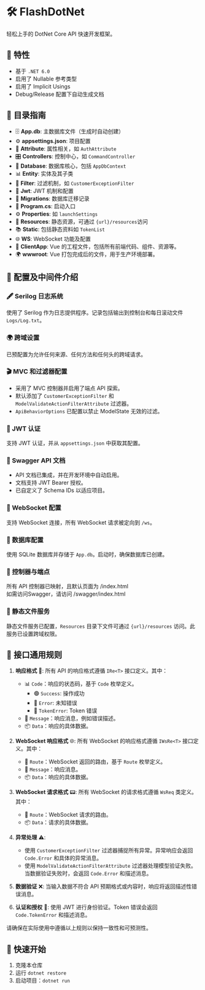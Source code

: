 # 🛠️ FlashDotNet

轻松上手的 DotNet Core API 快速开发框架。

## 📌 特性

- 基于 `.NET 6.0`
- 启用了 Nullable 参考类型
- 启用了 Implicit Usings
- Debug/Release 配置下自动生成文档

## 📂 目录指南

- 🗄️ **App.db**: 主数据库文件（生成时自动创建）
- ⚙️ **appsettings.json**: 项目配置
- 🎫 **Attribute**: 属性相关，如 `AuthAttribute`
- 🎛️ **Controllers**: 控制中心，如 `CommandController`
- 📁 **Database**: 数据库核心，包括 `AppDbContext`
- 📊 **Entity**: 实体及其子类
- 🚧 **Filter**: 过滤机制，如 `CustomerExceptionFilter`
- 🔑 **Jwt**: JWT 机制和配置
- 🔄 **Migrations**: 数据库迁移记录
- 🚀 **Program.cs**: 启动入口
- ⚙️ **Properties**: 如 `launchSettings`
- 📄 **Resources**: 静态资源，可通过 `{url}/resources`访问
- 📚 **Static**: 包括静态资料如 `TokenList`
- 🌐 **WS**: WebSocket 功能及配置
- 🎨 **ClientApp**: Vue 的工程文件，包括所有前端代码、组件、资源等。
- 🌍 **wwwroot**: Vue 打包完成后的文件，用于生产环境部署。

## 🧰 配置及中间件介绍

### 🖋️ Serilog 日志系统

使用了 Serilog 作为日志提供程序。记录包括输出到控制台和每日滚动文件 `Logs/Log.txt`。

### 🌍 跨域设置

已预配置为允许任何来源、任何方法和任何头的跨域请求。

### 🎬 MVC 和过滤器配置

- 采用了 MVC 控制器并启用了端点 API 探索。
- 默认添加了 `CustomerExceptionFilter` 和 `ModelValidateActionFilterAttribute` 过滤器。
- `ApiBehaviorOptions` 已配置以禁止 ModelState 无效的过滤。

### 🔐 JWT 认证

支持 JWT 认证，并从 `appsettings.json` 中获取其配置。

### 📖 Swagger API 文档

- API 文档已集成，并在开发环境中自动启用。
- 文档支持 JWT Bearer 授权。
- 已自定义了 Schema IDs 以适应项目。

### 💬 WebSocket 配置

支持 WebSocket 连接，所有 WebSocket 请求被定向到 `/ws`。

### 💽 数据库配置

使用 SQLite 数据库并存储于 `App.db`。启动时，确保数据库已创建。

### 🚀 控制器与端点

所有 API 控制器已映射，且默认页面为 /index.html  
如需访问Swagger，请访问 /swagger/index.html

### 📁 静态文件服务

静态文件服务已配置，`Resources` 目录下文件可通过 `{url}/resources` 访问。此服务已设置跨域权限。

## 📡 接口通用规则

1. **响应格式** 🎯: 所有 API 的响应格式遵循 `IRe<T>` 接口定义。其中：

   - 📊 `Code`：响应的状态码，基于 `Code` 枚举定义。
     - 🟢 `Success`: 操作成功
     - 🛑 `Error`: 未知错误
     - 🔑 `TokenError`: Token 错误
   - 💬 `Message`：响应消息，例如错误描述。
   - 📦 `Data`：响应的具体数据。

2. **WebSocket 响应格式** 🌐: 所有 WebSocket 的响应格式遵循 `IWsRe<T>` 接口定义。其中：

   - 📍 `Route`：WebSocket 返回的路由，基于 `Route` 枚举定义。
   - 💬 `Message`：响应消息。
   - 📦 `Data`：响应的具体数据。

3. **WebSocket 请求格式** 📟: 所有 WebSocket 的请求格式遵循 `WsReq` 类定义。其中：

   - 📍 `Route`：WebSocket 请求的路由。
   - 📦 `Data`：请求的具体数据。

4. **异常处理** ⚠️:

   - 使用 `CustomerExceptionFilter` 过滤器捕捉所有异常。异常响应会返回 `Code.Error` 和具体的异常消息。
   - 使用 `ModelValidateActionFilterAttribute` 过滤器处理模型验证失败。当数据验证失败时，会返回 `Code.Error` 和描述消息。

5. **数据验证** ❌: 当输入数据不符合 API 预期格式或内容时，响应将返回描述性错误消息。

6. **认证和授权** 🔐: 使用 JWT 进行身份验证。Token 错误会返回 `Code.TokenError` 和描述消息。

请确保在实际使用中遵循以上规则以保持一致性和可预测性。

## 🚀 快速开始

1. 克隆本仓库
2. 运行 `dotnet restore`
3. 启动项目：`dotnet run`
